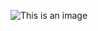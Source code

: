 ![This is an image](![Grafo](https://user-images.githubusercontent.com/98182809/150596986-493e12d3-ad52-4c05-8dc1-a827fafea67f.png))

